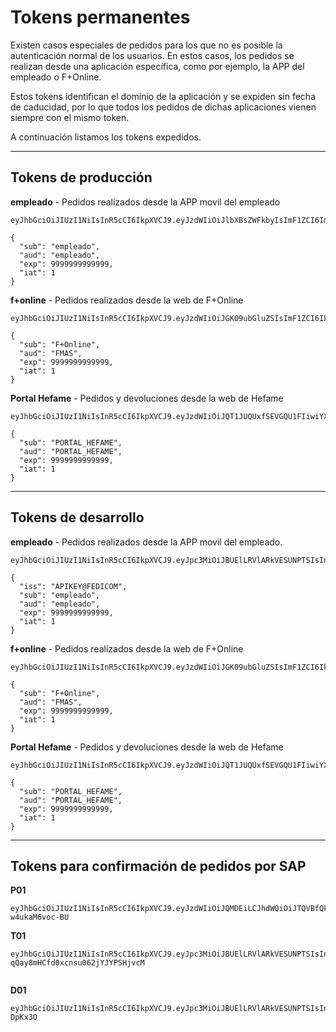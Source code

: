 # Tokens permanentes

Existen casos especiales de pedidos para los que no es posible la autenticación normal de los usuarios.
En estos casos, los pedidos se realizan desde una aplicación específica, como por ejemplo, la APP del empleado o F+Online.

Estos tokens identifican el dominio de la aplicación y se expiden sin fecha de caducidad, por lo que todos los pedidos
de dichas aplicaciones vienen siempre con el mismo token.

A continuación listamos los tokens expedidos.

---
## Tokens de producción

**empleado** - Pedidos realizados desde la APP movil del empleado
```
eyJhbGciOiJIUzI1NiIsInR5cCI6IkpXVCJ9.eyJzdWIiOiJlbXBsZWFkbyIsImF1ZCI6ImVtcGxlYWRvIiwiZXhwIjo5OTk5OTk5OTk5OTk5LCJpYXQiOjF9.WxBkwOuoZVPZptTlX2XuXvx0i91su_Gn9vspfeBM9FY

{
  "sub": "empleado",
  "aud": "empleado",
  "exp": 9999999999999,
  "iat": 1
}
```

**f+online** - Pedidos realizados desde la web de F+Online
```
eyJhbGciOiJIUzI1NiIsInR5cCI6IkpXVCJ9.eyJzdWIiOiJGK09ubGluZSIsImF1ZCI6IkZNQVMiLCJleHAiOjk5OTk5OTk5OTk5OTksImlhdCI6MX0.dveCc3yGrMw5IXT4QZ0Jti3UCgoImvXBY5miSJOCvYw

{
  "sub": "F+Online",
  "aud": "FMAS",
  "exp": 9999999999999,
  "iat": 1
}
```

**Portal Hefame** - Pedidos y devoluciones desde la web de Hefame
```
eyJhbGciOiJIUzI1NiIsInR5cCI6IkpXVCJ9.eyJzdWIiOiJQT1JUQUxfSEVGQU1FIiwiYXVkIjoiUE9SVEFMX0hFRkFNRSIsImV4cCI6OTk5OTk5OTk5OTk5OSwiaWF0IjoxfQ.rnifYj8tkBdeUqhTFudTASuJwA_J3DLWkvFjXwLwJQw

{
  "sub": "PORTAL_HEFAME",
  "aud": "PORTAL_HEFAME",
  "exp": 9999999999999,
  "iat": 1
}
```

---
## Tokens de desarrollo

**empleado** - Pedidos realizados desde la APP movil del empleado.
```
eyJhbGciOiJIUzI1NiIsInR5cCI6IkpXVCJ9.eyJpc3MiOiJBUElLRVlARkVESUNPTSIsInN1YiI6ImVtcGxlYWRvIiwiYXVkIjoiZW1wbGVhZG8iLCJleHAiOjk5OTk5OTk5OTk5OTksImlhdCI6MX0.OZrEbbGhN0YSwmiswRmRxBJ25LH2XLkv20_gu9TJ7W4

{
  "iss": "APIKEY@FEDICOM",
  "sub": "empleado",
  "aud": "empleado",
  "exp": 9999999999999,
  "iat": 1
}
```

**f+online** - Pedidos realizados desde la web de F+Online
```
eyJhbGciOiJIUzI1NiIsInR5cCI6IkpXVCJ9.eyJzdWIiOiJGK09ubGluZSIsImF1ZCI6IkZNQVMiLCJleHAiOjk5OTk5OTk5OTk5OTksImlhdCI6MX0.b2uPztPp4eU4G1xIYQweFwsxColTSDq8v3fyI1c9XnA

{
  "sub": "F+Online",
  "aud": "FMAS",
  "exp": 9999999999999,
  "iat": 1
}
```

**Portal Hefame** - Pedidos y devoluciones desde la web de Hefame
```
eyJhbGciOiJIUzI1NiIsInR5cCI6IkpXVCJ9.eyJzdWIiOiJQT1JUQUxfSEVGQU1FIiwiYXVkIjoiUE9SVEFMX0hFRkFNRSIsImV4cCI6OTk5OTk5OTk5OTk5OSwiaWF0IjoxfQ.9z0Nvduu9UU8cwtXYQNtlJzbyUiEaHxVEDvMdfH8GmM

{
  "sub": "PORTAL_HEFAME",
  "aud": "PORTAL_HEFAME",
  "exp": 9999999999999,
  "iat": 1
}
```

---
## Tokens para confirmación de pedidos por SAP

**P01**
```
eyJhbGciOiJIUzI1NiIsInR5cCI6IkpXVCJ9.eyJzdWIiOiJQMDEiLCJhdWQiOiJTQVBfQkciLCJleHAiOjk5OTk5OTk5OTk5OTksImlhdCI6MX0.BU3Wgd_lBQkrW6xBbfaTS1vvfa3gM-w4ukaM6voc-BU
```

**T01**
```
eyJhbGciOiJIUzI1NiIsInR5cCI6IkpXVCJ9.eyJpc3MiOiJBUElLRVlARkVESUNPTSIsInN1YiI6IlQwMSIsImF1ZCI6IlNBUF9CRyIsImV4cCI6OTk5OTk5OTk5OTk5OSwiaWF0IjoxLCJqdGkiOiI1ZDMxYWZjOTRhMTkwNzQyOGNiNTRlNDMifQ.rjIlFRHU13dM-qQay8mHCfd0xcnsu062jYJYPSHjvcM


```

**D01**
```
eyJhbGciOiJIUzI1NiIsInR5cCI6IkpXVCJ9.eyJpc3MiOiJBUElLRVlARkVESUNPTSIsInN1YiI6IkQwMSIsImF1ZCI6IlNBUF9CRyIsImV4cCI6OTk5OTk5OTk5OTk5OSwiaWF0IjoxLCJqdGkiOiI1ZDMxYWZjOTRhMTkwNzQyOGNiNTRlNDMifQ.UJHIhda7Zrg8KwEXvIU6sV4BteDK1vFeTB77-DpKx3Q
```